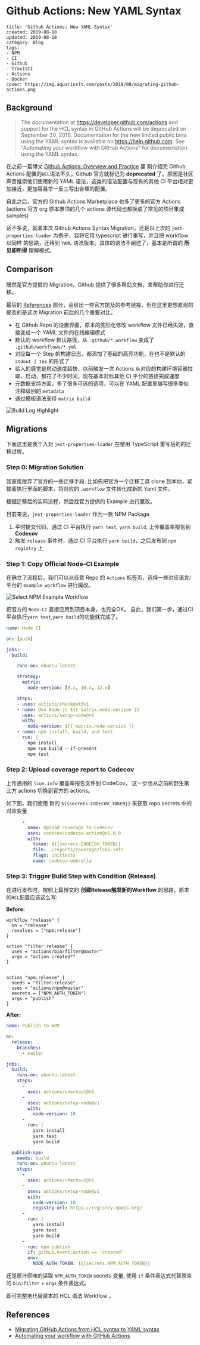 # Github Actions: New YAML Syntax

```metadata
title: 'Github Actions: New YAML Syntax'
created: 2019-08-18
updated: 2019-08-18
category: Blog
tags:
- NPM
- CI
- Github
- TravisCI
- Actions
- Docker
cover: https://img.aquariuslt.com/posts/2019/08/migrating-github-actions.png
```

## Background

> The documentation at https://developer.github.com/actions and support for the HCL syntax in GitHub Actions
> will be deprecated on September 30, 2019. Documentation for the new limited public beta using the 
> YAML syntax is available on https://help.github.com. See "Automating your workflow with GitHub Actions" 
> for documentation using the YAML syntax.


在之前一篇博文 [Github Actions: Overview and Practice](https://blog.aquariuslt.com/posts/2019/07/07/github-actions-overview-and-practice/) 里
刚介绍完 Github Actions 配置的`HCL`语法不久，Github 官方就标记为 **deprecated** 了。原因是社区声音推崇他们使用新的 YAML 语法，这类的语法配置与现有的其他
CI 平台相对更加接近，更加容易举一反三写出合理的配置。

自此之后，官方的 Github Actions Marketplace 也多了更多的官方 Actions (actions 官方 org 原本置顶的几个 actions 源代码也都换成了常见的项目集成 samples)

话不多说，就着本次 Github Actions Syntax Migration，还是以上次的 `jest-properties-loader` 为例子，我将它用 typescript 进行重写，并且把 workflow 以同样
的思路，迁移到 `YAML` 语法版本。具体的语法不阐述了，基本是所谓的 **所见即所得** 理解模式。

## Comparison

既然是官方提倡的 Migration，Github 提供了很多帮助文档，来帮助你进行迁移。

最后的 [References](#references) 部分，会给出一些官方提及的参考链接，但在这里更想直观的提及的是这次 Migration 前后的几个重要对比。

- 在 Github Repo 的设置界面，原本的图形化修改 workflow 文件已经失效，直接变成一个 YAML 文件的在线编辑模式
- 默认的 workflow 默认路径，从 `.github/*.workflow` 变成了 `.github/workflows/*.yml` 
- 对应每一个 Step 的构建日志，都添加了基础的高亮功能，在也不是默认的 `stdout | tee` 的形式了
- 给人的感觉是启动速度超快，以前触发一次 Actions 从对应的构建环境容器拉取、启动，都花了不少时间，现在基本对标其他 CI 平台的链路完成速度
- 元数据支持方面，多了很多可选的选项，可以在 YAML 配置里编写很多类似注释级别的 `metadata`
- 通过模板语法支持 `matrix build`



![Build Log Highlight](https://img.aquariuslt.com/posts/2019/08/build-log-highlight-support.png)



## Migrations

下面这里是我个人对 `jest-properties-loader` 在使用 TypeScript 重写后的的迁移过程。

### Step 0: Migration Solution

我直接放弃了官方的一些迁移手段: 比如先把官方一个迁移工具 clone 到本地，紧接着执行里面的脚本，将对应的 `.workflow` 文件转化成新的 Yaml 文件。

根据迁移后的实际流程，然后找官方提供的 Example 进行魔改。

目前来说，`jest-properties-loader` 作为一款 NPM Package

1. 平时提交代码，通过 CI 平台执行 `yarn test`, `yarn build`, 上传覆盖率报告到 **Codecov**
2. 触发 `release` 事件时，通过 CI 平台执行 `yarn build`，之后发布到 `npm registry` 上


### Step 1: Copy Official Node-CI Example

在确立了流程后，我们可以从任意 Repo 的 `Actions` 标签页，选择一些对应语言/平台的 `example workflow` 进行魔改。

![Select NPM Example Workflow](https://img.aquariuslt.com/posts/2019/08/select-sample-workflow-for-npm.png)

把官方的 `Node-CI` 直接应用到项目本身，也完全OK。
自此，我们第一步，通过CI平台执行`yarn test`,`yarn build`的功能就完成了。

```yaml
name: Node CI

on: [push]

jobs:
  build:

    runs-on: ubuntu-latest

    strategy:
      matrix:
        node-version: [8.x, 10.x, 12.x]

    steps:
    - uses: actions/checkout@v1
    - name: Use Node.js ${{ matrix.node-version }}
      uses: actions/setup-node@v1
      with:
        node-version: ${{ matrix.node-version }}
    - name: npm install, build, and test
      run: |
        npm install
        npm run build --if-present
        npm test
```

### Step 2: Upload coverage report to Codecov

上传通用的 `lcov.info` 覆盖率报告文件到 CodeCov， 这一步也从之前的野生第三方 actions 切换到官方的 actions。

如下图，我们使用 新的 `${{secrets.CODECOV_TOKEN}}` 来获取 repo secrets 中的对应变量

```yaml
      -
        name: Upload coverage to Codecov
        uses: codecov/codecov-action@v1.0.0
        with:
          token: ${{secrets.CODECOV_TOKEN}}
          file: ./reports/coverage/lcov.info
          flags: unittests
          name: codecov-umbrella

```

### Step 3: Trigger Build Step with Condition (Release)

在进行发布时，按照上篇博文的 **创建Release触发新的Workflow** 的思路，原本的`HCL`配置应该这么写:


**Before:**

```hcl
workflow "release" {
  on = "release"
  resolves = ["npm:release"]
}

action "filter:release" {
  uses = "actions/bin/filter@master"
  args = "action created*"
}


action "npm:release" {
  needs = "filter:release"
  uses = "actions/npm@master"
  secrets = ["NPM_AUTH_TOKEN"]
  args = "publish"
}
```


**After:**
```yaml
name: Publish to NPM

on:
  release:
    branches:
      - master

jobs:
  build:
    runs-on: ubuntu-latest
    steps:
      -
        uses: actions/checkout@v1
      -
        uses: actions/setup-node@v1
        with:
          node-version: 10
      -
        run: |
          yarn install
          yarn test
          yarn build

  publish-npm:
    needs: build
    runs-on: ubuntu-latest
    steps:
      -
        uses: actions/checkout@v1
      -
        uses: actions/setup-node@v1
        with:
          node-version: 10
          registry-url: https://registry.npmjs.org/
      -
        run: |
          yarn install
          yarn test
          yarn build
      -
        run: npm publish
        if: github.event.action == 'created'
        env:
          NODE_AUTH_TOKEN: ${{secrets.NPM_AUTH_TOKEN}}

```

还是原汁原味的读取 `NPM_AUTH_TOKEN` secrets 变量, 使用 `if` 条件表达式代替原来的 `bin/filter` + `args` 条件表达式。

即可完整地代替原本的 HCL 语法 Workflow 。


## References

- [Migrating GitHub Actions from HCL syntax to YAML syntax](https://help.github.com/en/articles/migrating-github-actions-from-hcl-syntax-to-yaml-syntax)
- [Automating your workflow with GitHub Actions](https://help.github.com/en/categories/automating-your-workflow-with-github-actions)
